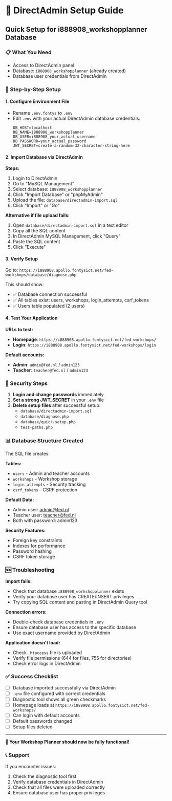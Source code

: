 # 🔧 DirectAdmin Setup Guide

## Quick Setup for i888908_workshopplanner Database

### 📋 What You Need
- Access to DirectAdmin panel
- Database: `i888908_workshopplanner` (already created)
- Database user credentials from DirectAdmin

### 🚀 Step-by-Step Setup

#### 1. Configure Environment File
- Rename `.env.fontys` to `.env`
- Edit `.env` with your actual DirectAdmin database credentials:
  ```env
  DB_HOST=localhost
  DB_NAME=i888908_workshopplanner
  DB_USER=i888908_your_actual_username
  DB_PASSWORD=your_actual_password
  JWT_SECRET=create-a-random-32-character-string-here
  ```

#### 2. Import Database via DirectAdmin

**Steps:**
1. Login to DirectAdmin
2. Go to "MySQL Management" 
3. Select database: `i888908_workshopplanner`
4. Click "Import Database" or "phpMyAdmin"
5. Upload the file: `database/directadmin-import.sql`
6. Click "Import" or "Go"

**Alternative if file upload fails:**
1. Open `database/directadmin-import.sql` in a text editor
2. Copy all the SQL content
3. In DirectAdmin MySQL Management, click "Query"
4. Paste the SQL content
5. Click "Execute"

#### 3. Verify Setup

Go to: `https://i888908.apollo.fontysict.net/fed-workshops/database/diagnose.php`

This should show:
- ✅ Database connection successful
- ✅ All tables exist: users, workshops, login_attempts, csrf_tokens
- ✅ Users table populated (2 users)

#### 4. Test Your Application

**URLs to test:**
- **Homepage**: `https://i888908.apollo.fontysict.net/fed-workshops/`
- **Login**: `https://i888908.apollo.fontysict.net/fed-workshops/login`

**Default accounts:**
- **Admin**: `admin@fed.nl` / `admin123`
- **Teacher**: `teacher@fed.nl` / `admin123`

### 🔐 Security Steps

1. **Login and change passwords** immediately
2. **Set a strong JWT_SECRET** in your `.env` file
3. **Delete setup files** after successful setup:
   - `database/directadmin-import.sql`
   - `database/diagnose.php`
   - `database/quick-setup.php`
   - `test-paths.php`

### 📊 Database Structure Created

The SQL file creates:

**Tables:**
- `users` - Admin and teacher accounts
- `workshops` - Workshop storage
- `login_attempts` - Security tracking
- `csrf_tokens` - CSRF protection

**Default Data:**
- Admin user: admin@fed.nl
- Teacher user: teacher@fed.nl
- Both with password: admin123

**Security Features:**
- Foreign key constraints
- Indexes for performance
- Password hashing
- CSRF token storage

### 🆘 Troubleshooting

**Import fails:**
- Check that database `i888908_workshopplanner` exists
- Verify your database user has CREATE/INSERT privileges
- Try copying SQL content and pasting in DirectAdmin Query tool

**Connection errors:**
- Double-check database credentials in `.env`
- Ensure database user has access to the specific database
- Use exact username provided by DirectAdmin

**Application doesn't load:**
- Check `.htaccess` file is uploaded
- Verify file permissions (644 for files, 755 for directories)
- Check error logs in DirectAdmin

### ✅ Success Checklist

- [ ] Database imported successfully via DirectAdmin
- [ ] `.env` file configured with correct credentials
- [ ] Diagnostic tool shows all green checkmarks
- [ ] Homepage loads at `https://i888908.apollo.fontysict.net/fed-workshops/`
- [ ] Can login with default accounts
- [ ] Default passwords changed
- [ ] Setup files deleted

---

**🎉 Your Workshop Planner should now be fully functional!**

### 📞 Support

If you encounter issues:
1. Check the diagnostic tool first
2. Verify database credentials in DirectAdmin
3. Check that all files were uploaded correctly
4. Ensure database user has proper privileges